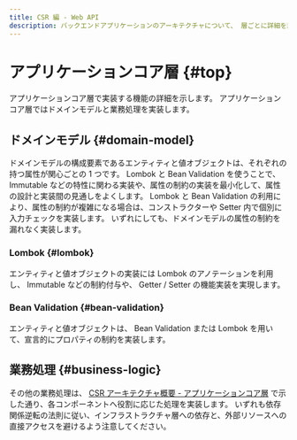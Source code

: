 ```yaml
---
title: CSR 編 - Web API
description: バックエンドアプリケーションのアーキテクチャについて、 層ごとに詳細を説明します。
---
```


# アプリケーションコア層 {#top}

アプリケーションコア層で実装する機能の詳細を示します。
アプリケーションコア層ではドメインモデルと業務処理を実装します。

## ドメインモデル {#domain-model}

ドメインモデルの構成要素であるエンティティと値オブジェクトは、それぞれの持つ属性が関心ごとの 1 つです。
Lombok と Bean Validation を使うことで、 Immutable などの特性に関わる実装や、属性の制約の実装を最小化して、属性の設計と実装間の見通しをよくします。
Lombok と Bean Validation の利用により、属性の制約が複雑になる場合は、コンストラクターや Setter 内で個別に入力チェックを実装します。
いずれにしても、ドメインモデルの属性の制約を漏れなく実装します。

### Lombok {#lombok}

エンティティと値オブジェクトの実装には Lombok のアノテーションを利用し、 Immutable などの制約付与や、 Getter / Setter の機能実装を実現します。

### Bean Validation {#bean-validation}

エンティティと値オブジェクトは、 Bean Validation または Lombok を用いて、宣言的にプロパティの制約を実装します。

## 業務処理 {#business-logic}

その他の業務処理は、 [CSR アーキテクチャ概要 - アプリケーションコア層](../csr-architecture-overview.md#application-core) で示した通り、各コンポーネントへ役割に応じた処理を実装します。
いずれも依存関係逆転の法則に従い、インフラストラクチャ層への依存と、外部リソースへの直接アクセスを避けるよう注意してください。
